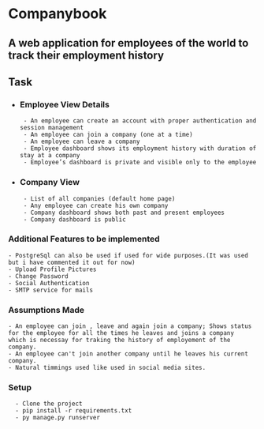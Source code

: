 # Companybook

## A web application for employees of the world to track their employment history

## Task
   - ### Employee View Details
          - An employee can create an account with proper authentication and session management
          - An employee can join a company (one at a time)
          - An employee can leave a company
          - Employee dashboard shows its employment history with duration of stay at a company
          - Employee’s dashboard is private and visible only to the employee
    
   - ### Company View
          - List of all companies (default home page)
          - Any employee can create his own company
          - Company dashboard shows both past and present employees
          - Company dashboard is public

### Additional Features to be implemented
    - PostgreSql can also be used if used for wide purposes.(It was used but i have commented it out for now)
    - Upload Profile Pictures
    - Change Password
    - Social Authentication
    - SMTP service for mails
    
### Assumptions Made
    - An employee can join , leave and again join a company; Shows status for the employee for all the times he leaves and joins a company       which is necessay for traking the history of employement of the company.
    - An employee can't join another company until he leaves his current company.
    - Natural timmings used like used in social media sites.

### Setup
      - Clone the project
      - pip install -r requirements.txt
      - py manage.py runserver
